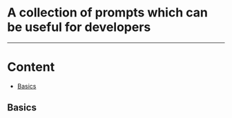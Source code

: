 # A collection of prompts which can be useful for developers

------ 
# Content 
- [Basics](#basics)


## Basics


